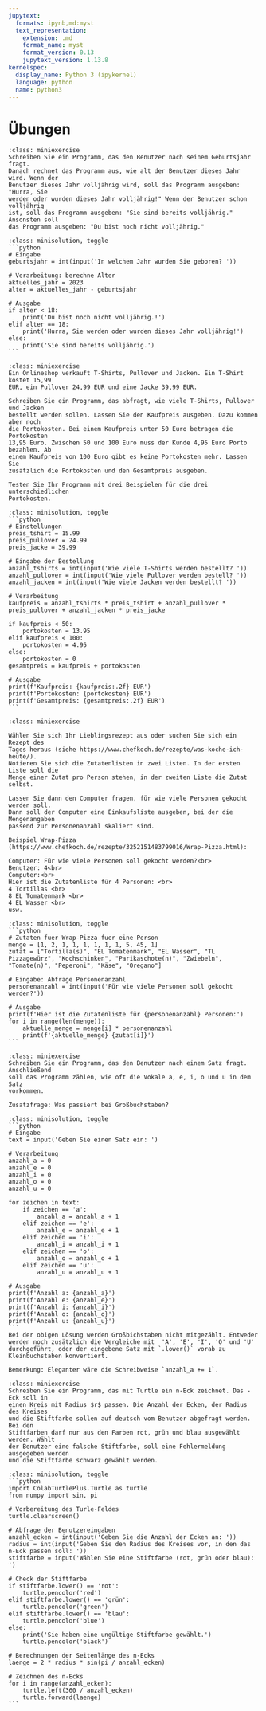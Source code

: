 ```yaml
---
jupytext:
  formats: ipynb,md:myst
  text_representation:
    extension: .md
    format_name: myst
    format_version: 0.13
    jupytext_version: 1.13.8
kernelspec:
  display_name: Python 3 (ipykernel)
  language: python
  name: python3
---
```


# Übungen

```{admonition} Übung 5.1
:class: miniexercise
Schreiben Sie ein Programm, das den Benutzer nach seinem Geburtsjahr fragt.
Danach rechnet das Programm aus, wie alt der Benutzer dieses Jahr wird. Wenn der
Benutzer dieses Jahr volljährig wird, soll das Programm ausgeben: "Hurra, Sie
werden oder wurden dieses Jahr volljährig!" Wenn der Benutzer schon volljährig
ist, soll das Programm ausgeben: "Sie sind bereits volljährig." Ansonsten soll
das Programm ausgeben: "Du bist noch nicht volljährig."
```
````{admonition} Lösung
:class: minisolution, toggle
```python
# Eingabe
geburtsjahr = int(input('In welchem Jahr wurden Sie geboren? '))

# Verarbeitung: berechne Alter
aktuelles_jahr = 2023
alter = aktuelles_jahr - geburtsjahr

# Ausgabe
if alter < 18:
    print('Du bist noch nicht volljährig.!')
elif alter == 18:
    print('Hurra, Sie werden oder wurden dieses Jahr volljährig!')
else:
    print('Sie sind bereits volljährig.')
```
````

```{admonition} Übung 5.2
:class: miniexercise
Ein Onlineshop verkauft T-Shirts, Pullover und Jacken. Ein T-Shirt kostet 15,99
EUR, ein Pullover 24,99 EUR und eine Jacke 39,99 EUR. 

Schreiben Sie ein Programm, das abfragt, wie viele T-Shirts, Pullover und Jacken
bestellt werden sollen. Lassen Sie den Kaufpreis ausgeben. Dazu kommen aber noch
die Portokosten. Bei einem Kaufpreis unter 50 Euro betragen die Portokosten
13,95 Euro. Zwischen 50 und 100 Euro muss der Kunde 4,95 Euro Porto bezahlen. Ab
einem Kaufpreis von 100 Euro gibt es keine Portokosten mehr. Lassen Sie
zusätzlich die Portokosten und den Gesamtpreis ausgeben.

Testen Sie Ihr Programm mit drei Beispielen für die drei unterschiedlichen
Portokosten.
```
````{admonition} Lösung
:class: minisolution, toggle
```python
# Einstellungen
preis_tshirt = 15.99
preis_pullover = 24.99
preis_jacke = 39.99

# Eingabe der Bestellung
anzahl_tshirts = int(input('Wie viele T-Shirts werden bestellt? '))
anzahl_pullover = int(input('Wie viele Pullover werden bestell? '))
anzahl_jacken = int(input('Wie viele Jacken werden bestellt? '))

# Verarbeitung
kaufpreis = anzahl_tshirts * preis_tshirt + anzahl_pullover * preis_pullover + anzahl_jacken * preis_jacke

if kaufpreis < 50:
    portokosten = 13.95
elif kaufpreis < 100:
    portokosten = 4.95
else:
    portokosten = 0
gesamtpreis = kaufpreis + portokosten

# Ausgabe
print(f'Kaufpreis: {kaufpreis:.2f} EUR')
print(f'Portokosten: {portokosten} EUR')
print(f'Gesamtpreis: {gesamtpreis:.2f} EUR')
```
````

```{admonition} Übung 5.3
:class: miniexercise

Wählen Sie sich Ihr Lieblingsrezept aus oder suchen Sie sich ein Rezept des
Tages heraus (siehe https://www.chefkoch.de/rezepte/was-koche-ich-heute/).
Notieren Sie sich die Zutatenlisten in zwei Listen. In der ersten Liste soll die
Menge einer Zutat pro Person stehen, in der zweiten Liste die Zutat selbst.

Lassen Sie dann den Computer fragen, für wie viele Personen gekocht werden soll.
Dann soll der Computer eine Einkaufsliste ausgeben, bei der die Mengenangaben
passend zur Personenanzahl skaliert sind. 

Beispiel Wrap-Pizza (https://www.chefkoch.de/rezepte/3252151483799016/Wrap-Pizza.html):

Computer: Für wie viele Personen soll gekocht werden?<br>
Benutzer: 4<br>
Computer:<br>
Hier ist die Zutatenliste für 4 Personen: <br>
4 Tortillas <br>
8 EL Tomatenmark <br>
4 EL Wasser <br>
usw.
```
````{admonition} Lösung
:class: minisolution, toggle
```python
# Zutaten fuer Wrap-Pizza fuer eine Person
menge = [1, 2, 1, 1, 1, 1, 1, 1, 5, 45, 1]
zutat = ["Tortilla(s)", "EL Tomatenmark", "EL Wasser", "TL Pizzagewürz", "Kochschinken", "Parikaschote(n)", "Zwiebeln", "Tomate(n)", "Peperoni", "Käse", "Oregano"]

# Eingabe: Abfrage Personenanzahl
personenanzahl = int(input('Für wie viele Personen soll gekocht werden?'))

# Ausgabe
print(f'Hier ist die Zutatenliste für {personenanzahl} Personen:')
for i in range(len(menge)):
    aktuelle_menge = menge[i] * personenanzahl
    print(f'{aktuelle_menge} {zutat[i]}')
```
````

```{admonition} Übung 5.4
:class: miniexercise
Schreiben Sie ein Programm, das den Benutzer nach einem Satz fragt. Anschließend
soll das Programm zählen, wie oft die Vokale a, e, i, o und u in dem Satz
vorkommen.

Zusatzfrage: Was passiert bei Großbuchstaben?
```
````{admonition} Lösung
:class: minisolution, toggle
```python
# Eingabe
text = input('Geben Sie einen Satz ein: ')

# Verarbeitung
anzahl_a = 0
anzahl_e = 0
anzahl_i = 0
anzahl_o = 0
anzahl_u = 0

for zeichen in text:
    if zeichen == 'a':
        anzahl_a = anzahl_a + 1
    elif zeichen == 'e':
        anzahl_e = anzahl_e + 1
    elif zeichen == 'i':
        anzahl_i = anzahl_i + 1
    elif zeichen == 'o':
        anzahl_o = anzahl_o + 1
    elif zeichen == 'u':
        anzahl_u = anzahl_u + 1
        
# Ausgabe
print(f'Anzahl a: {anzahl_a}')
print(f'Anzahl e: {anzahl_e}')
print(f'Anzahl i: {anzahl_i}')
print(f'Anzahl o: {anzahl_o}')
print(f'Anzahl u: {anzahl_u}')
```
Bei der obigen Lösung werden Großbichstaben nicht mitgezählt. Entweder werden noch zusätzlich die Vergleiche mit  'A', 'E', 'I', 'O' und 'U' durchgeführt, oder der eingebene Satz mit `.lower()` vorab zu Kleinbuchstaben konvertiert.

Bemerkung: Eleganter wäre die Schreibweise `anzahl_a += 1`.
````

```{admonition} Übung 5.5
:class: miniexercise
Schreiben Sie ein Programm, das mit Turtle ein n-Eck zeichnet. Das -Eck soll in
einen Kreis mit Radius $r$ passen. Die Anzahl der Ecken, der Radius des Kreises
und die Stiftfarbe sollen auf deutsch vom Benutzer abgefragt werden. Bei den
Stiftfarben darf nur aus den Farben rot, grün und blau ausgewählt werden. Wählt
der Benutzer eine falsche Stiftfarbe, soll eine Fehlermeldung ausgegeben werden
und die Stiftfarbe schwarz gewählt werden.
```
````{admonition} Lösung
:class: minisolution, toggle
```python
import ColabTurtlePlus.Turtle as turtle
from numpy import sin, pi

# Vorbereitung des Turle-Feldes 
turtle.clearscreen()

# Abfrage der Benutzereingaben
anzahl_ecken = int(input('Geben Sie die Anzahl der Ecken an: '))
radius = int(input('Geben Sie den Radius des Kreises vor, in den das n-Eck passen soll: '))
stiftfarbe = input('Wählen Sie eine Stiftfarbe (rot, grün oder blau): ')

# Check der Stiftfarbe
if stiftfarbe.lower() == 'rot':
    turtle.pencolor('red')
elif stiftfarbe.lower() == 'grün':
    turtle.pencolor('green')
elif stiftfarbe.lower() == 'blau':
    turtle.pencolor('blue')
else:
    print('Sie haben eine ungültige Stiftfarbe gewählt.')
    turtle.pencolor('black')

# Berechnungen der Seitenlänge des n-Ecks
laenge = 2 * radius * sin(pi / anzahl_ecken)

# Zeichnen des n-Ecks
for i in range(anzahl_ecken):
    turtle.left(360 / anzahl_ecken)
    turtle.forward(laenge)
```
````

